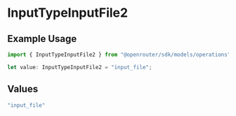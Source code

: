 # InputTypeInputFile2

## Example Usage

```typescript
import { InputTypeInputFile2 } from "@openrouter/sdk/models/operations";

let value: InputTypeInputFile2 = "input_file";
```

## Values

```typescript
"input_file"
```
